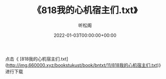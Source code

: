 ﻿---
title:  《818我的心机宿主们.txt》
date:   2022-01-03T00:00:00+00:00
author: 听松阁
layout: post
permalink: /818我的心机宿主们/
categories: 小说
tags: [小说]
---

点击《 [818我的心机宿主们.txt](<a href="http://img.660000.xyz/bookstukust/book/bntxt/11/818" target=_blank>http://img.660000.xyz/bookstukust/book/bntxt/11/818我的心机宿主们.txt)》进行下载